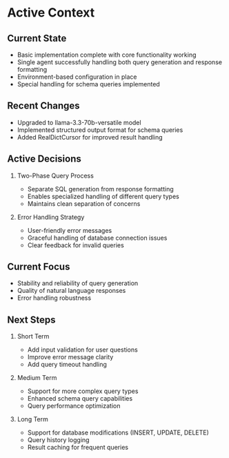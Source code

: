 # Active Context

## Current State
- Basic implementation complete with core functionality working
- Single agent successfully handling both query generation and response formatting
- Environment-based configuration in place
- Special handling for schema queries implemented

## Recent Changes
- Upgraded to llama-3.3-70b-versatile model
- Implemented structured output format for schema queries
- Added RealDictCursor for improved result handling

## Active Decisions
1. Two-Phase Query Process
   - Separate SQL generation from response formatting
   - Enables specialized handling of different query types
   - Maintains clean separation of concerns

2. Error Handling Strategy
   - User-friendly error messages
   - Graceful handling of database connection issues
   - Clear feedback for invalid queries

## Current Focus
- Stability and reliability of query generation
- Quality of natural language responses
- Error handling robustness

## Next Steps
1. Short Term
   - Add input validation for user questions
   - Improve error message clarity
   - Add query timeout handling

2. Medium Term
   - Support for more complex query types
   - Enhanced schema query capabilities
   - Query performance optimization

3. Long Term
   - Support for database modifications (INSERT, UPDATE, DELETE)
   - Query history logging
   - Result caching for frequent queries
